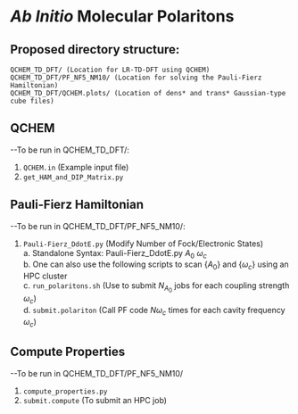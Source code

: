 # __*Ab Initio* Molecular Polaritons__

## Proposed directory structure:
```
QCHEM_TD_DFT/ (Location for LR-TD-DFT using QCHEM)
QCHEM_TD_DFT/PF_NF5_NM10/ (Location for solving the Pauli-Fierz Hamiltonian)
QCHEM_TD_DFT/QCHEM.plots/ (Location of dens* and trans* Gaussian-type cube files)
```

## QCHEM
--To be run in QCHEM_TD_DFT/:
1. ```QCHEM.in``` (Example input file)
2. ```get_HAM_and_DIP_Matrix.py```

## Pauli-Fierz Hamiltonian
--To be run in QCHEM_TD_DFT/PF_NF5_NM10/:
1. ```Pauli-Fierz_DdotE.py``` (Modify Number of Fock/Electronic States) \
    a. Standalone Syntax: Pauli-Fierz_DdotE.py $A_0$ $\omega_c$ \
    b. One can also use the following scripts to scan {$A_0$} and {$\omega_c$} using an HPC cluster \
    c. ```run_polaritons.sh``` (Use to submit $N_{A_0}$ jobs for each coupling strength $\omega_c$) \
    d. ```submit.polariton``` (Call PF code $N{\omega_c}$ times for each cavity frequency $\omega_c$)

## Compute Properties
--To be run in QCHEM_TD_DFT/PF_NF5_NM10/
1. ```compute_properties.py```
2. ```submit.compute``` (To submit an HPC job)






